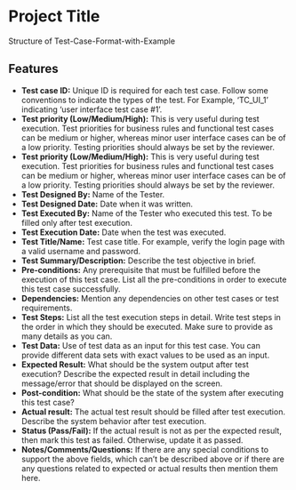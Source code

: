 
# Project Title

Structure of Test-Case-Format-with-Example



## Features

- **Test case ID:** Unique ID is required for each test case. Follow some conventions to indicate the types of the test. For Example, ‘TC_UI_1’ indicating ‘user interface test case #1’.
- **Test priority (Low/Medium/High):** This is very useful during test execution. Test priorities for business rules and functional test cases can be medium or higher, whereas minor user interface cases can be of a low priority. Testing priorities should always be set by the reviewer.
- **Test priority (Low/Medium/High):** This is very useful during test execution. Test priorities for business rules and functional test cases can be medium or higher, whereas minor user interface cases can be of a low priority. Testing priorities should always be set by the reviewer.
- **Test Designed By:** Name of the Tester.
- **Test Designed Date:** Date when it was written.
- **Test Executed By:** Name of the Tester who executed this test. To be filled only after test execution.
- **Test Execution Date:** Date when the test was executed.
- **Test Title/Name:** Test case title. For example, verify the login page with a valid username and password.
- **Test Summary/Description:** Describe the test objective in brief.
- **Pre-conditions:** Any prerequisite that must be fulfilled before the execution of this test case. List all the pre-conditions in order to execute this test case successfully.
- **Dependencies:** Mention any dependencies on other test cases or test requirements.
- **Test Steps:** List all the test execution steps in detail. Write test steps in the order in which they should be executed. Make sure to provide as many details as you can.
- **Test Data:** Use of test data as an input for this test case. You can provide different data sets with exact values to be used as an input.
- **Expected Result:**  What should be the system output after test execution? Describe the expected result in detail including the message/error that should be displayed on the screen.
- **Post-condition:** What should be the state of the system after executing this test case?
- **Actual result:** The actual test result should be filled after test execution. Describe the system behavior after test execution.
- **Status (Pass/Fail):** If the actual result is not as per the expected result, then mark this test as failed. Otherwise, update it as passed.
- **Notes/Comments/Questions:** If there are any special conditions to support the above fields, which can’t be described above or if there are any questions related to expected or actual results then mention them here.
